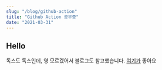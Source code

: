 ```yaml
---
slug: "/blog/github-action"
title: "Github Action 공부중"
date: "2021-03-31"
---
```


## Hello

독스도 독스인데, 영 모르겠어서 블로그도 참고했습니다.
[여기가](https://velog.io/@kimdoyeong/Github-Actions%EB%A1%9C-Github-Pages-%EC%9E%90%EB%8F%99-%EB%B0%B0%ED%8F%AC) 좋아요
